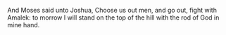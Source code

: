 And Moses said unto Joshua, Choose us out men, and go out, fight with Amalek: to morrow I will stand on the top of the hill with the rod of God in mine hand.
